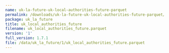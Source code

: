 ```yaml
---
name: uk-la-future-uk-local-authorities-future-parquet
permalink: /downloads/uk-la-future-uk-local-authorities-future-parquet/1
package: uk_la_future
title: uk_local_authorities_future
filename: uk_local_authorities_future.parquet
version: '1'
full_version: 1.7.1
file: /data/uk_la_future/1/uk_local_authorities_future.parquet
---
```

